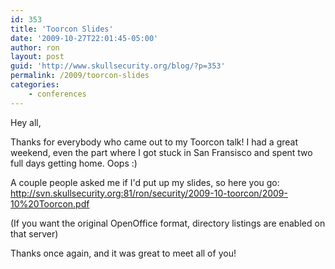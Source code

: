 ```yaml
---
id: 353
title: 'Toorcon Slides'
date: '2009-10-27T22:01:45-05:00'
author: ron
layout: post
guid: 'http://www.skullsecurity.org/blog/?p=353'
permalink: /2009/toorcon-slides
categories:
    - conferences
---
```


Hey all,

Thanks for everybody who came out to my Toorcon talk! I had a great weekend, even the part where I got stuck in San Fransisco and spent two full days getting home. Oops :)

A couple people asked me if I'd put up my slides, so here you go:
<a href='http://svn.skullsecurity.org:81/ron/security/2009-10-toorcon/2009-10%20Toorcon.pdf'>http://svn.skullsecurity.org:81/ron/security/2009-10-toorcon/2009-10%20Toorcon.pdf</a>

(If you want the original OpenOffice format, directory listings are enabled on that server)

Thanks once again, and it was great to meet all of you!
<!--more-->